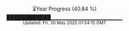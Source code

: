 <p align="center">
⏳Year Progress (40.84 %) <br>
████████████▁▁▁▁▁▁▁▁▁▁▁▁▁▁▁▁▁▁ <br>
<sub>Updated: Fri, 30 May 2025 01:54:15 GMT</sub>
</p>

